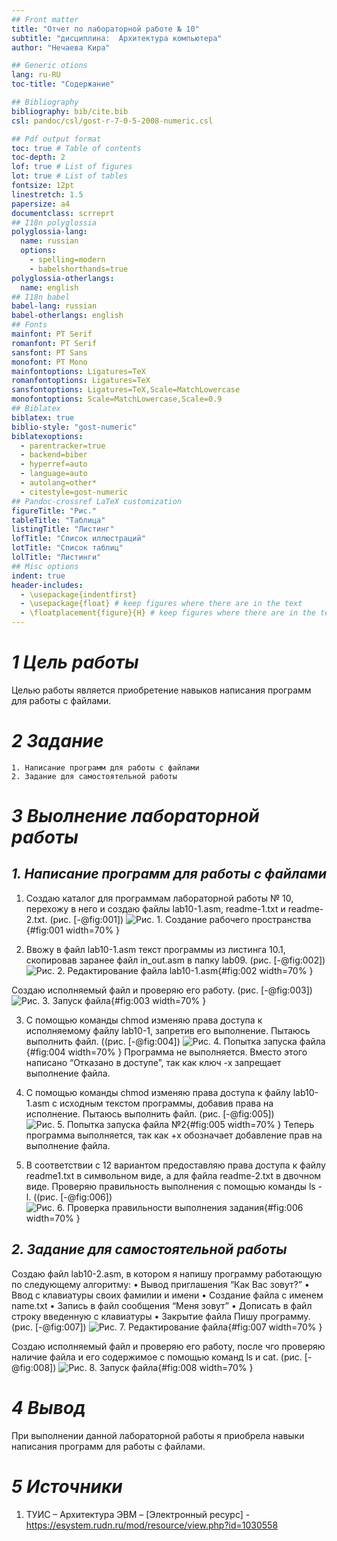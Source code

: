```yaml
---
## Front matter
title: "Отчет по лабораторной работе № 10"
subtitle: "дисциплина:	Архитектура компьютера"
author: "Нечаева Кира"

## Generic otions
lang: ru-RU
toc-title: "Содержание"

## Bibliography
bibliography: bib/cite.bib
csl: pandoc/csl/gost-r-7-0-5-2008-numeric.csl

## Pdf output format
toc: true # Table of contents
toc-depth: 2
lof: true # List of figures
lot: true # List of tables
fontsize: 12pt
linestretch: 1.5
papersize: a4
documentclass: scrreprt
## I18n polyglossia
polyglossia-lang:
  name: russian
  options:
	- spelling=modern
	- babelshorthands=true
polyglossia-otherlangs:
  name: english
## I18n babel
babel-lang: russian
babel-otherlangs: english
## Fonts
mainfont: PT Serif
romanfont: PT Serif
sansfont: PT Sans
monofont: PT Mono
mainfontoptions: Ligatures=TeX
romanfontoptions: Ligatures=TeX
sansfontoptions: Ligatures=TeX,Scale=MatchLowercase
monofontoptions: Scale=MatchLowercase,Scale=0.9
## Biblatex
biblatex: true
biblio-style: "gost-numeric"
biblatexoptions:
  - parentracker=true
  - backend=biber
  - hyperref=auto
  - language=auto
  - autolang=other*
  - citestyle=gost-numeric
## Pandoc-crossref LaTeX customization
figureTitle: "Рис."
tableTitle: "Таблица"
listingTitle: "Листинг"
lofTitle: "Список иллюстраций"
lotTitle: "Список таблиц"
lolTitle: "Листинги"
## Misc options
indent: true
header-includes:
  - \usepackage{indentfirst}
  - \usepackage{float} # keep figures where there are in the text
  - \floatplacement{figure}{H} # keep figures where there are in the text
---
```


# *1 Цель работы*
Целью работы является приобретение навыков написания программ для работы с файлами.




# *2 Задание*
    1. Написание программ для работы с файлами
    2. Задание для самостоятельной работы




# *3 Выолнение лабораторной работы*
## *1. Написание программ для работы с файлами*

	
1. Создаю каталог для программам лабораторной работы № 10, перехожу в него и создаю файлы lab10-1.asm, readme-1.txt и readme-2.txt. (рис. [-@fig:001])
![Рис. 1. Создание рабочего пространства](images10/im1.png){#fig:001 width=70% }

2. Ввожу в файл lab10-1.asm текст программы из листинга 10.1, скопировав заранее файл in_out.asm в папку lab09. (рис. [-@fig:002])
![Рис. 2. Редактирование файла lab10-1.asm](images10/im2.png){#fig:002 width=70% } 

Создаю исполняемый файл и проверяю его работу. (рис. [-@fig:003])
![Рис. 3. Запуск файла](images10/im3.png){#fig:003 width=70% }

3. С помощью команды chmod изменяю права доступа к исполняемому файлу lab10-1, запретив его выполнение. Пытаюсь выполнить файл. ((рис. [-@fig:004])
![Рис. 4. Попытка запуска файла](images10/im4.png){#fig:004 width=70% }
Программа не выполняется. Вместо этого написано “Отказано в доступе”, так как ключ -х запрещает выполнение файла. 

4. С помощью команды chmod изменяю права доступа к файлу lab10-1.asm с исходным текстом программы, добавив права на исполнение. Пытаюсь выполнить файл. (рис. [-@fig:005])
![Рис. 5. Попытка запуска файла №2](images10/im5.png){#fig:005 width=70% }
Теперь программа выполняется, так как +х обозначает добавление прав на выполнение файла.

5. В соответствии с 12 вариантом предоставляю права доступа к файлу readme1.txt в символьном виде, а для файла readme-2.txt в двочном виде. Проверяю правильность выполнения с помощью команды ls -l. ((рис. [-@fig:006])
![Рис. 6. Проверка правильности выполнения задания](images10/im6.png){#fig:006 width=70% }


## *2.  Задание для самостоятельной работы*

Создаю файл lab10-2.asm, в котором я напишу программу работающую по следующему алгоритму: 
• Вывод приглашения “Как Вас зовут?” 
• Ввод с клавиатуры своих фамилии и имени 
• Создание файла с именем name.txt 
• Запись в файл сообщения “Меня зовут” 
• Дописать в файл строку введенную с клавиатуры 
• Закрытие файла
Пишу программу. (рис. [-@fig:007])
![Рис. 7. Редактирование файла](images10/im7.png){#fig:007 width=70% }

Создаю исполняемый файл и проверяю его работу, после чго проверяю наличие файла и его содержимое с помощью команд ls и cat. (рис. [-@fig:008])
![Рис. 8. Запуск файла](images10/im8.png){#fig:008 width=70% } 

# *4 Вывод*

При выполнении данной лабораторной работы я приобрела навыки написания программ для работы с файлами.

# *5 Источники*

1. ТУИС – Архитектура ЭВМ – [Электронный ресурс] -
https://esystem.rudn.ru/mod/resource/view.php?id=1030558

